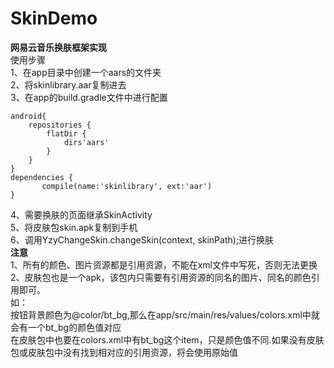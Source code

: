 # SkinDemo
**网易云音乐换肤框架实现**  
使用步骤  
1、在app目录中创建一个aars的文件夹  
2、将skinlibrary.aar复制进去  
3、在app的build.gradle文件中进行配置  
```
android{
    repositories {
        flatDir {
            dirs'aars' 
        }
    }
}
dependencies {
       compile(name:'skinlibrary', ext:'aar')
}
```
4、需要换肤的页面继承SkinActivity  
5、将皮肤包skin.apk复制到手机  
6、调用YzyChangeSkin.changeSkin(context, skinPath);进行换肤  
**注意**  
1、所有的颜色、图片资源都是引用资源，不能在xml文件中写死，否则无法更换  
2、皮肤包也是一个apk，该包内只需要有引用资源的同名的图片、同名的颜色引用即可。  
如：  
按钮背景颜色为@color/bt_bg,那么在app/src/main/res/values/colors.xml中就会有一个bt_bg的颜色值对应  
在皮肤包中也要在colors.xml中有bt_bg这个item，只是颜色值不同.如果没有皮肤包或皮肤包中没有找到相对应的引用资源，将会使用原始值
 


